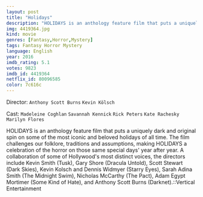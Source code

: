 ```yaml
---
layout: post
title: "Holidays"
description: "HOLIDAYS is an anthology feature film that puts a uniquely dark and original spin on some of the most iconic and beloved holidays of all time. The film challenges our folklore, traditions and assumptions, making HOLIDAYS a celebration of the horror on those same special days' year after year. A collaboration of some of Hollywood's most distinct voices, the directors include Kevin Smith (Tusk), Gary Shore (Dracula Untold), Scott Stewart (Dark Skies), Kevin Kolsch and Dennis Widmyer (Starry Eyes), Sarah Adina Smith (The Midnight Swim), Nicholas Mc.."
img: 4419364.jpg
kind: movie
genres: [Fantasy,Horror,Mystery]
tags: Fantasy Horror Mystery 
language: English
year: 2016
imdb_rating: 5.1
votes: 9823
imdb_id: 4419364
netflix_id: 80096585
color: 7c616c
---
```

Director: `Anthony Scott Burns` `Kevin Kölsch`  

Cast: `Madeleine Coghlan` `Savannah Kennick` `Rick Peters` `Kate Rachesky` `Marilyn Flores` 

HOLIDAYS is an anthology feature film that puts a uniquely dark and original spin on some of the most iconic and beloved holidays of all time. The film challenges our folklore, traditions and assumptions, making HOLIDAYS a celebration of the horror on those same special days' year after year. A collaboration of some of Hollywood's most distinct voices, the directors include Kevin Smith (Tusk), Gary Shore (Dracula Untold), Scott Stewart (Dark Skies), Kevin Kolsch and Dennis Widmyer (Starry Eyes), Sarah Adina Smith (The Midnight Swim), Nicholas McCarthy (The Pact), Adam Egypt Mortimer (Some Kind of Hate), and Anthony Scott Burns (Darknet).::Vertical Entertainment